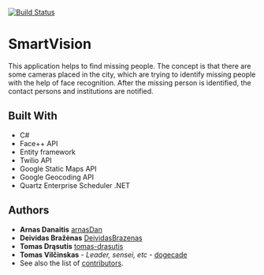 [![Build Status](https://travis-ci.com/dogecade/ProtingaVizija.svg?branch=master)](https://travis-ci.com/dogecade/ProtingaVizija)

# SmartVision
This application helps to find missing people.
The concept is that there are some cameras placed in the city,
which are trying to identify missing people with the help of face 
recognition. After the missing person is identified, the contact
persons and institutions are notified.

## Built With
* C#
* Face++ API
* Entity framework
* Twilio API
* Google Static Maps API
* Google Geocoding API
* Quartz Enterprise Scheduler .NET

## Authors
* **Arnas Danaitis** [arnasDan](https://github.com/arnasDan)
* **Deividas Bražėnas** [DeividasBrazenas](https://github.com/DeividasBrazenas)
* **Tomas Drąsutis** [tomas-drasutis](https://github.com/tomas-drasutis)
* **Tomas Vilčinskas** - *Leader, sensei, etc* - [dogecade](https://github.com/dogecade)
* See also the list of [contributors](https://github.com/dogecade/ProtingaVizija/contributors).
